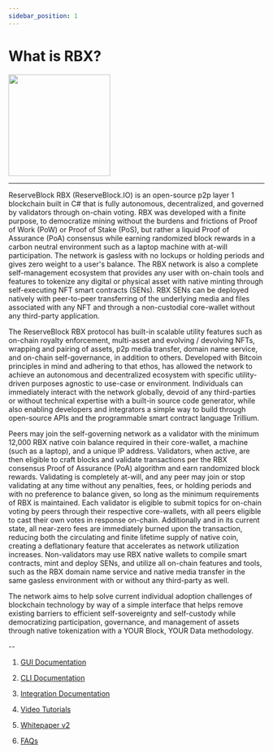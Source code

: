 ```yaml
---
sidebar_position: 1
---
```



# What is RBX?

<img src="/network-assets/rbx-metallic-cube.png" width="200" />

---

ReserveBlock RBX (ReserveBlock.IO) is an open-source p2p layer 1 blockchain built in C# that is fully autonomous, decentralized, and governed by validators through on-chain voting.  RBX was developed with a finite purpose, to democratize mining without the burdens and frictions of Proof of Work (PoW) or Proof of Stake (PoS), but rather a liquid Proof of Assurance (PoA) consensus while earning randomized block rewards in a carbon neutral environment such as a laptop machine with at-will participation.  The network is gasless with no lockups or holding periods and gives zero weight to a user's balance.  The RBX network is also a complete self-management ecosystem that provides any user with on-chain tools and features to tokenize any digital or physical asset with native minting through self-executing NFT smart contracts (SENs).  RBX SENs can be deployed natively with peer-to-peer transferring of the underlying media and files associated with any NFT and through a non-custodial core-wallet without any third-party application. 

The ReserveBlock RBX protocol has built-in scalable utility features such as on-chain royalty enforcement, multi-asset and evolving / devolving NFTs, wrapping and pairing of assets, p2p media transfer, domain name service, and on-chain self-governance, in addition to others.  Developed with Bitcoin principles in mind and adhering to that ethos, has allowed the network to achieve an autonomous and decentralized ecosystem with specific utility-driven purposes agnostic to use-case or environment. Individuals can immediately interact with the network globally, devoid of any third-parties or without technical expertise with a built-in source code generator, while also enabling developers and integrators a simple way to build through open-source APIs and the programmable smart contract language Trillium.  

Peers may join the self-governing network as a validator with the minimum 12,000 RBX native coin balance required in their core-wallet, a machine (such as a laptop), and a unique IP address.  Validators, when active, are then eligible to craft blocks and validate transactions per the RBX consensus Proof of Assurance (PoA) algorithm and earn randomized block rewards. Validating is completely at-will, and any peer may join or stop validating at any time without any penalties, fees, or holding periods and with no preference to balance given, so long as the minimum requirements of RBX is maintained.  Each validator is eligible to submit topics for on-chain voting by peers through their respective core-wallets, with all peers eligible to cast their own votes in response on-chain.  Additionally and in its current state, all near-zero fees are immediately burned upon the transaction,  reducing both the circulating and finite lifetime supply of native coin, creating a deflationary feature that accelerates as network utilization increases.  Non-validators may use RBX native wallets to compile smart contracts, mint and deploy SENs, and utilize all on-chain features and tools, such as the RBX domain name service and native media transfer in the same gasless environment with or without any third-party as well.

The network aims to help solve current individual adoption challenges of blockchain technology by way of a simple interface that helps remove existing barriers to efficient self-sovereignty and self-custody while democratizing participation, governance, and management of assets through native tokenization with a YOUR Block, YOUR Data methodology.  


--

1. [GUI Documentation](/docs/GUI/)

2. [CLI Documentation](/docs/CLI/)

3. [Integration Documentation](/docs/integration/)

4. [Video Tutorials](/docs/FAQs/video-tutorials/)

4. [Whitepaper v2](/docs/documents/whitepaper-v2/)

4. [FAQs](/docs/FAQs/)
